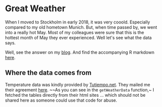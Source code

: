 # Great Weather
When I moved to Stockholm in early 2018, it was very cooold. Especially compared to my old hometown Munich. But, when time passed by, we went into a really hot May. Most of my colleagues were sure that this is the hottest month of May they ever experienced. Well let's see what the data says.

Well, see the answer on my [blog](http://www.higsch.me/2018/06/27/2018-06-27-a-really-warm-may-in-stockholm/). And find the accompanying R markdown [here](https://github.com/mtstahl/higsch.me/blob/master/content/post/2018-06-27-a-really-warm-may-in-stockholm.Rmd).

## Where the data comes from
Temperature data was kindly provided by [Tutiempo.net](https://www.tutiempo.net). They mailed me their agreement [here](./TuTiemponet_agreement_on_publication.pdf). ~~As you can see in the `getWeatherData` function,~  I fetched the tables directly from their html sites ... which should not be shared here as someone could use that code for abuse.